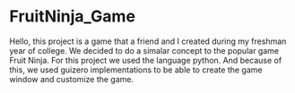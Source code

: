 # FruitNinja_Game
Hello, this project is a game that a friend and I created during my freshman year of college. We decided to do a simalar concept to the popular game Fruit Ninja. For this project we used the language python. And because of this, we used guizero implementations to be able to create the game window and customize the game. 
